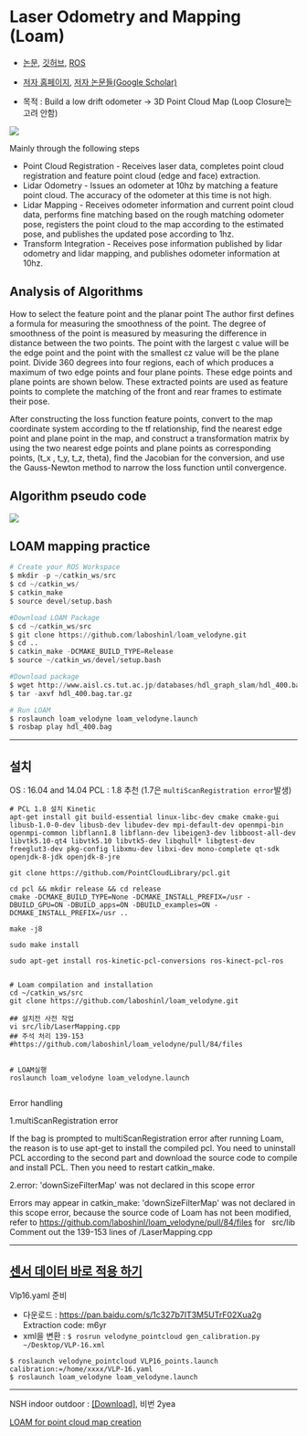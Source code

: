 # Laser Odometry and Mapping (Loam)

- [논문](https://www.ri.cmu.edu/pub_files/2014/7/Ji_LidarMapping_RSS2014_v8.pdf), [깃허브](https://github.com/laboshinl/loam_velodyne), [ROS](http://wiki.ros.org/loam_velodyne)
- [저자 홈페이지](https://frc.ri.cmu.edu/~zhangji/), [저자 논문들(Google Scholar)](https://scholar.google.de/citations?user=h-k8LTIAAAAJ&hl=zh-CN&oi=sra)





- 목적 :  Build a low drift odometer -> 3D Point Cloud Map (Loop Closure는 고려 안함)


![](https://i.imgur.com/ENEOPGp.png)

Mainly through the following steps

- Point Cloud Registration - Receives laser data, completes point cloud registration and feature point cloud (edge ​​and face) extraction.
- Lidar Odometry - Issues an odometer at 10hz by matching a feature point cloud. The accuracy of the odometer at this time is not high.
- Lidar Mapping - Receives odometer information and current point cloud data, performs fine matching based on the rough matching odometer pose, registers the point cloud to the map according to the estimated pose, and publishes the updated pose according to 1hz.
- Transform Integration - Receives pose information published by lidar odometry and lidar mapping, and publishes odometer information at 10hz.




## Analysis of Algorithms
How to select the feature point and the planar point 
The author first defines a formula for measuring the smoothness of the point. The degree of smoothness of the point is measured by measuring the difference in distance between the two points. The point with the largest c value will be the edge point and the point with the smallest cz value will be the plane point. Divide 360 ​​degrees into four regions, each of which produces a maximum of two edge points and four plane points. These edge points and plane points are shown below. 
These extracted points are used as feature points to complete the matching of the front and rear frames to estimate their pose.

After constructing the loss function feature points, convert to the map coordinate system according to the tf relationship, find the nearest edge point and plane point in the map, and construct a transformation matrix by using the two nearest edge points and plane points as corresponding points, (t_x , t_y, t_z, theta), find the Jacobian for the conversion, and use the Gauss-Newton method to narrow the loss function until convergence.

## Algorithm pseudo code

![](https://img-blog.csdnimg.cn/2019040218251192.png?x-oss-process=image/watermark,type_ZmFuZ3poZW5naGVpdGk,shadow_10,text_aHR0cHM6Ly9ibG9nLmNzZG4ubmV0L0ZvdXJpZXJfTGVnZW5k,size_16,color_FFFFFF,t_70)


## LOAM mapping practice

```python
# Create your ROS Workspace
$ mkdir -p ~/catkin_ws/src
$ cd ~/catkin_ws/
$ catkin_make
$ source devel/setup.bash

#Download LOAM Package
$ cd ~/catkin_ws/src
$ git clone https://github.com/laboshinl/loam_velodyne.git 
$ cd ..
$ catkin_make -DCMAKE_BUILD_TYPE=Release
$ source ~/catkin_ws/devel/setup.bash     

#Download package
$ wget http://www.aisl.cs.tut.ac.jp/databases/hdl_graph_slam/hdl_400.bag.tar.gz
$ tar -axvf hdl_400.bag.tar.gz

# Run LOAM
$ roslaunch loam_velodyne loam_velodyne.launch
$ rosbap play hdl_400.bag

```

---
## 설치 

OS : 16.04 and 14.04
PCL : 1.8 추천 (1.7은 `multiScanRegistration error`발생) 

```
# PCL 1.8 설치 Kinetic
apt-get install git build-essential linux-libc-dev cmake cmake-gui libusb-1.0-0-dev libusb-dev libudev-dev mpi-default-dev openmpi-bin openmpi-common libflann1.8 libflann-dev libeigen3-dev libboost-all-dev libvtk5.10-qt4 libvtk5.10 libvtk5-dev libqhull* libgtest-dev freeglut3-dev pkg-config libxmu-dev libxi-dev mono-complete qt-sdk openjdk-8-jdk openjdk-8-jre

git clone https://github.com/PointCloudLibrary/pcl.git

cd pcl && mkdir release && cd release
cmake -DCMAKE_BUILD_TYPE=None -DCMAKE_INSTALL_PREFIX=/usr -DBUILD_GPU=ON -DBUILD_apps=ON -DBUILD_examples=ON -DCMAKE_INSTALL_PREFIX=/usr ..

make -j8
sudo make install

sudo apt-get install ros-kinetic-pcl-conversions ros-kinect-pcl-ros


# Loam compilation and installation
cd ~/catkin_ws/src
git clone https://github.com/laboshinl/loam_velodyne.git

## 설치전 사전 작업 
vi src/lib/LaserMapping.cpp
## 주석 처리 139-153 #https://github.com/laboshinl/loam_velodyne/pull/84/files


# LOAM실행 
roslaunch loam_velodyne loam_velodyne.launch


```

Error handling

1.multiScanRegistration error

If the bag is prompted to multiScanRegistration error after running Loam, the reason is to use apt-get to install the compiled pcl. You need to uninstall PCL according to the second part and download the source code to compile and install PCL. Then you need to restart catkin_make.

2.error: 'downSizeFilterMap' was not declared in this scope error

Errors may appear in catkin_make: 'downSizeFilterMap' was not declared in this scope error, because the source code of Loam has not been modified, refer to https://github.com/laboshinl/loam_velodyne/pull/84/files for   src/lib Comment out the 139-153 lines of /LaserMapping.cpp


---

## [센서 데이터 바로 적용 하기](https://blog.csdn.net/qq_36396941/article/details/83048660)

Vlp16.yaml 준비 
- 다운로드 : https://pan.baidu.com/s/1c327b7IT3M5UTrF02Xua2g Extraction code: m6yr
- xml을 변환 : `$ rosrun velodyne_pointcloud gen_calibration.py ~/Desktop/VLP-16.xml`


```
$ roslaunch velodyne_pointcloud VLP16_points.launch calibration:=/home/xxxx/VLP-16.yaml
$ roslaunch loam_velodyne loam_velodyne.launch
```


---
NSH indoor outdoor : [[Download]](https://pan.baidu.com/s/18ISyr4ky2MfTl7TXJD2W-A), 비번 2yea



[LOAM for point cloud map creation](https://blog.csdn.net/fourier_legend/article/details/88933443)

